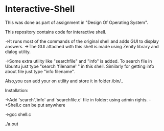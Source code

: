 # Interactive-Shell
This was done as part of assignment in "Design Of Operating System".

This repository contains code for interactive shell.

->It runs most of the commands of the original shell and adds GUI to display answers.
->The GUI attached with this shell is made using Zenity library and dialog utility.

->Some extra utility like "searchfile"  and "info" is added.
To search file in Ubuntu just type "search 'filename' " in this shell.
Similarly for getting info about file just type "info filename".

Also,you can add your on utility and store it in folder /bin/..


Installation:

->Add 'search','info'  and 'searchfile.c' file in folder:
using admin rights.
->Shell.c can be put anywhere

->gcc shell.c

./a.out





